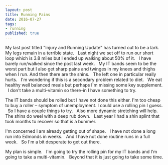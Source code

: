 ```yaml
---
layout: post
title: Running Pains
date: 2016-07-27
tags:
- running
published: true
---
```

My last post titled "Injury and Running Update" has turned out to be a lark. &nbsp; My legs remain in a terrible state. &nbsp;  Last night we set off to run our short loop which is 3.8 miles but I ended up walking about 50% of it. &nbsp; I have barely run/walked since the post last week.  &nbsp; My IT bands seem to be the worst part but I also get sharp pains and twinges in my knees and thighs when I run.  And then there are the shins.  &nbsp; The left one in particular really hurts. &nbsp; I'm wondering if this is a secondary problem related to diet.  &nbsp;  We eat healthy well balanced meals but perhaps I'm missing some key supplement.  &nbsp;  I don't take a multi-vitamin so there-in I have something to try.   
 
The IT bands should be rolled but I have not done this either.  I'm too cheap to buy a roller – symptom of unemployment.  I could use a rolling pin I guess.  &nbsp; So I have a couple things to try.  &nbsp; Also more dynamic stretching will help.  &nbsp;  The shins do weel with a deep rub down.  &nbsp; Last year I had a shin splint that took months to recover so that is a bummer.  
 
I'm concerned I am already getting out of shape.  &nbsp; I have not done a long run into Edmonds in weeks.  &nbsp; And I have not done routine runs in a full week.  &nbsp; So I'm a bit desperate to get out there. 
 
My plan is simple.  &nbsp; I'm going to try the rolling pin for my IT bands and I'm going to take a multi-vitamin.  &nbsp; Beyond that it is just going to take some time.
